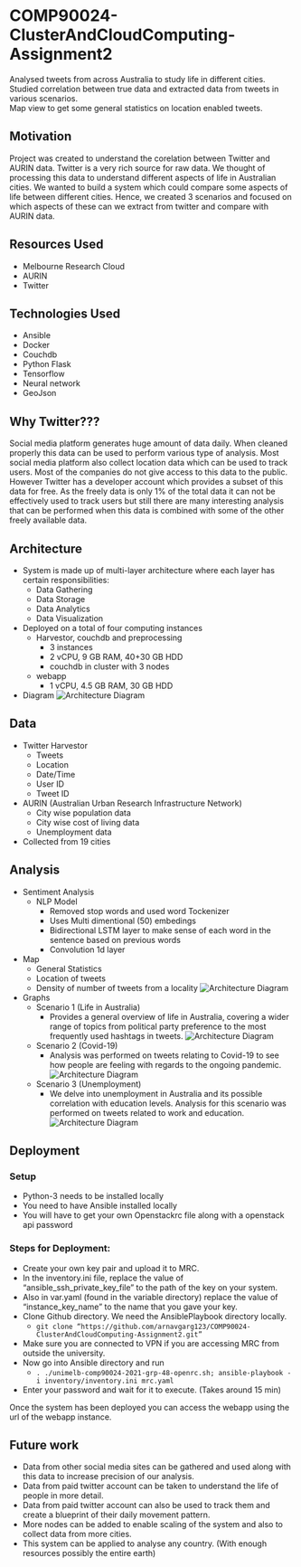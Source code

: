 # COMP90024-ClusterAndCloudComputing-Assignment2
Analysed tweets from across Australia to study life in different cities.<br/>
Studied correlation between true data and extracted data from tweets in various scenarios.<br/>
Map view to get some general statistics on location enabled tweets.

## Motivation
Project was created to understand the corelation between Twitter and AURIN data. Twitter is a very rich source for raw data. We thought of processing this data to understand different aspects of life in Australian cities. We wanted to build a system which could compare some aspects of life between different cities. Hence, we created 3 scenarios and focused on which aspects of these can we extract from twitter and compare with AURIN data.

## Resources Used
- Melbourne Research Cloud
- AURIN
- Twitter

## Technologies Used
- Ansible
- Docker
- Couchdb
- Python Flask
- Tensorflow
- Neural network
- GeoJson

## Why Twitter???
Social media platform generates huge amount of data daily. When cleaned properly this data can be used to perform various type of analysis. Most social media platform also collect location data which can be used to track users. Most of the companies do not give access to this data to the public. However Twitter has a developer account which provides a subset of this data for free. As the freely data is only 1% of the total data it can not be effectively used to track users but still there are many interesting analysis that can be performed when this data is combined with some of the other freely available data.

## Architecture
- System is made up of multi-layer architecture where each layer has certain responsibilities: 
  - Data Gathering 
  - Data Storage 
  - Data Analytics 
  - Data Visualization
- Deployed on a total of four computing instances
  - Harvestor, couchdb and preprocessing
    - 3 instances
    - 2 vCPU, 9 GB RAM, 40+30 GB HDD
    - couchdb in cluster with 3 nodes
  - webapp 
    - 1 vCPU, 4.5 GB RAM, 30 GB HDD
- Diagram
![Architecture Diagram](https://github.com/arnavgarg123/COMP90024-ClusterAndCloudComputing-Assignment2/blob/main/Docs/Architecture.png)

## Data
- Twitter Harvestor
  - Tweets
  - Location
  - Date/Time
  - User ID
  - Tweet ID
- AURIN (Australian Urban Research Infrastructure Network)
  - City wise population data
  - City wise cost of living data
  - Unemployment data
- Collected from 19 cities

## Analysis
- Sentiment Analysis
  - NLP Model
    - Removed stop words and used word Tockenizer
    - Uses Multi dimentional (50) embedings
    - Bidirectional LSTM layer to make sense of each word in the sentence based on previous words
    - Convolution 1d layer
- Map
  - General Statistics
  - Location of tweets
  - Density of number of tweets from a locality
  ![Architecture Diagram](https://github.com/arnavgarg123/COMP90024-ClusterAndCloudComputing-Assignment2/blob/main/Docs/Map.png)
- Graphs
  - Scenario 1 (Life in Australia)
    - Provides a general overview of life in Australia, covering a wider range of topics from political party preference to the most frequently used hashtags in tweets. 
  ![Architecture Diagram](https://github.com/arnavgarg123/COMP90024-ClusterAndCloudComputing-Assignment2/blob/main/Docs/Scenario1.png)
  - Scenario 2 (Covid-19)
    - Analysis was performed on tweets relating to Covid-19 to see how people are feeling with regards to the ongoing pandemic. 
  ![Architecture Diagram](https://github.com/arnavgarg123/COMP90024-ClusterAndCloudComputing-Assignment2/blob/main/Docs/Scenario2.png)
  - Scenario 3 (Unemployment)
    - We delve into unemployment in Australia and its possible correlation with education levels. Analysis for this scenario was performed on tweets related to work and education.
  ![Architecture Diagram](https://github.com/arnavgarg123/COMP90024-ClusterAndCloudComputing-Assignment2/blob/main/Docs/Scenario3.png)

## Deployment
### Setup
- Python-3 needs to be installed locally
- You need to have Ansible installed locally
- You will have to get your own Openstackrc file along with a openstack api password

### Steps for Deployment:
- Create your own key pair and  upload it to MRC.
- In the inventory.ini file, replace the value of “ansible_ssh_private_key_file” to the path of the key on your system.
- Also in var.yaml (found in the variable directory) replace the value of “instance_key_name” to the name that you gave your key.
- Clone Github directory. We need the AnsiblePlaybook directory locally.
  - ```git clone “https://github.com/arnavgarg123/COMP90024-ClusterAndCloudComputing-Assignment2.git”```
- Make sure you are connected to VPN if you are accessing MRC from outside the university.
- Now go into Ansible directory and run 
  - ```. ./unimelb-comp90024-2021-grp-48-openrc.sh; ansible-playbook -i inventory/inventory.ini mrc.yaml```
- Enter your password and wait for it to execute. (Takes around 15 min)

Once the system has been deployed you can access the webapp using the url of the webapp instance. 


## Future work
- Data from other social media sites can be gathered and used along with this data to increase precision of our analysis.
- Data from paid twitter account can be taken to understand the life of people in more detail.
- Data from paid twitter account can also be used to track them and create a blueprint of their daily movement pattern.
- More nodes can be added to enable scaling of the system and also to collect data from more cities.
- This system can be applied to analyse any country. (With enough resources possibly the entire earth)
